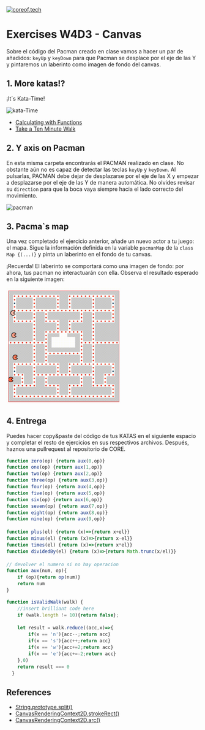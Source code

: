<a href="https://www.coreof.tech/" target="_blank">
  <img src="https://api.brandy.run/core/logo" width="100" title="coreof.tech" alt="coreof.tech">
</a>

# Exercises W4D3 - Canvas

Sobre el código del Pacman creado en clase vamos a hacer un par de añadidos: `keyUp` y `keyDown` para que Pacman se desplace por el eje de las Y y pintaremos un laberinto como imagen de fondo del canvas.

## 1. More katas!?

¡It´s Kata-Time!

![kata-Time](https://media2.giphy.com/media/qhy3CzuyVQC2WlCOYd/200.webp?cid=ecf05e47vozz5m63jszco8svorgfrms4uhw0doa24to4yzi7&rid=200.webp&ct=g)

- [Calculating with Functions](https://www.codewars.com/kata/525f3eda17c7cd9f9e000b39/train/javascript)
- [Take a Ten Minute Walk](https://www.codewars.com/kata/54da539698b8a2ad76000228)

## 2. Y axis on Pacman

En esta misma carpeta encontrarás el PACMAN realizado en clase. No obstante aún no es capaz de detectar las teclas `keyUp` y `keyDown`. Al pulsarlas, PACMAN debe dejar de desplazarse por el eje de las X y empezar a desplazarse por el eje de las Y de manera automática. No olvides revisar su `direction` para que la boca vaya siempre hacia el lado correcto del movimiento.

![pacman](https://media4.giphy.com/media/d9QiBcfzg64Io/200w.webp?cid=ecf05e47gog73fhphjofh6n2o114x42xh5opse59cbykfxde&rid=200w.webp&ct=g)

## 3. Pacma`s map

Una vez completado el ejercicio anterior, añade un nuevo actor a tu juego: el mapa. Sigue la información definida en la variable `pacmanMap` de la `class Map {(...)}` y pinta un laberinto en el fondo de tu canvas.

¡Recuerda! El laberinto se comportará como una imagen de fondo: por ahora, tus pacman no interactuarán con ella. Observa el resultado esperado en la siguiente imagen:

<img src="./img/map.gif" alt="map" width="300"/>

## 4. Entrega

Puedes hacer copy&paste del código de tus KATAS en el siguiente espacio y completar el resto de ejercicios en sus respectivos archivos. Después, haznos una pullrequest al repositorio de CORE.
```js
function zero(op) {return aux(0,op)}
function one(op) {return aux(1,op)}
function two(op) {return aux(2,op)}
function three(op) {return aux(3,op)}
function four(op) {return aux(4,op)}
function five(op) {return aux(5,op)}
function six(op) {return aux(6,op)}
function seven(op) {return aux(7,op)}
function eight(op) {return aux(8,op)}
function nine(op) {return aux(9,op)}

function plus(el) {return (x)=>{return x+el}}
function minus(el) {return (x)=>{return x-el}}
function times(el) {return (x)=>{return x*el}}
function dividedBy(el) {return (x)=>{return Math.trunc(x/el)}}

// devolver el numero si no hay operacion
function aux(num, op){
    if (op){return op(num)}
    return num
} 

```

```js
function isValidWalk(walk) {
    //insert brilliant code here
    if (walk.length != 10){return false};
    
    let result = walk.reduce((acc,x)=>{
        if(x == 'n'){acc--;return acc}
        if(x == 's'){acc++;return acc}
        if(x == 'w'){acc+=2;return acc}
        if(x == 'e'){acc+=-2;return acc}
    },0)
    return result === 0
  } 
```


## References

- [String.prototype.split()](https://developer.mozilla.org/es/docs/Web/JavaScript/Reference/Global_Objects/String/split)
- [CanvasRenderingContext2D.strokeRect()](https://developer.mozilla.org/en-US/docs/Web/API/CanvasRenderingContext2D/strokeRect)
- [CanvasRenderingContext2D.arc()](https://developer.mozilla.org/es/docs/Web/API/CanvasRenderingContext2D/arc)
